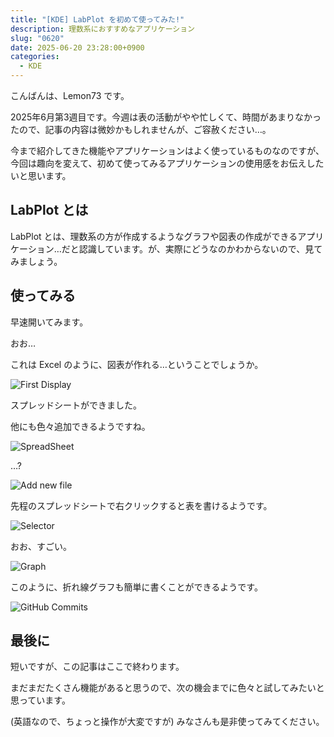 ```yaml
---
title: "[KDE] LabPlot を初めて使ってみた!"
description: 理数系におすすめなアプリケーション
slug: "0620"
date: 2025-06-20 23:28:00+0900
categories:
  - KDE
---
```


こんばんは、Lemon73 です。

2025年6月第3週目です。今週は表の活動がやや忙しくて、時間があまりなかったので、記事の内容は微妙かもしれませんが、ご容赦ください…。

今まで紹介してきた機能やアプリケーションはよく使っているものなのですが、今回は趣向を変えて、初めて使ってみるアプリケーションの使用感をお伝えしたいと思います。

## LabPlot とは

LabPlot とは、理数系の方が作成するようなグラフや図表の作成ができるアプリケーション…だと認識しています。が、実際にどうなのかわからないので、見てみましょう。

## 使ってみる

早速開いてみます。

おお…

これは Excel のように、図表が作れる…ということでしょうか。

![First Display](/images/kde/20250620-kde-labplot-01.png)

スプレッドシートができました。

他にも色々追加できるようですね。

![SpreadSheet](/images/kde/20250620-kde-labplot-02.png)

…?

![Add new file](/images/kde/20250620-kde-labplot-03.png)

先程のスプレッドシートで右クリックすると表を書けるようです。

![Selector](/images/kde/20250620-kde-labplot-04.png)

おお、すごい。

![Graph](/images/kde/20250620-kde-labplot-05.png)

このように、折れ線グラフも簡単に書くことができるようです。

![GitHub Commits](/images/kde/20250620-kde-labplot-06.png)

## 最後に

短いですが、この記事はここで終わります。

まだまだたくさん機能があると思うので、次の機会までに色々と試してみたいと思っています。

(英語なので、ちょっと操作が大変ですが) みなさんも是非使ってみてください。
